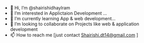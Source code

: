 - 👋 Hi, I’m @shairishidhaylram
- 👀 I’m interested in Applictaion Development ...
- 🌱 I’m currently learning  App & web development...
- 💞️ I’m looking to collaborate on Projects like web & application development
- 📫 How to reach me [just contact Shairishi.dt14@gmail.com ]

<!---
shairishidhaylram/shairishidhaylram is a ✨ special ✨ repository because its `README.md` (this file) appears on your GitHub profile.
You can click the Preview link to take a look at your changes.
--->

